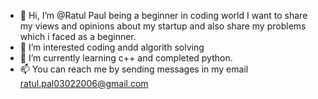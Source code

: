 - 👋 Hi, I’m @Ratul Paul being a beginner in coding world I want to share my views and opinions about my startup and also share my problems which i faced as a beginner.
- 👀 I’m interested coding andd algorith solving
- 🌱 I’m currently learning c++ and completed python.
- 📫 You can reach me by sending messages in my email ratul.pal03022006@gmail.com

<!---
RatulPaul/RatulPaul is a ✨ special ✨ repository because its `README.md` (this file) appears on your GitHub profile.
You can click the Preview link to take a look at your changes.
--->
